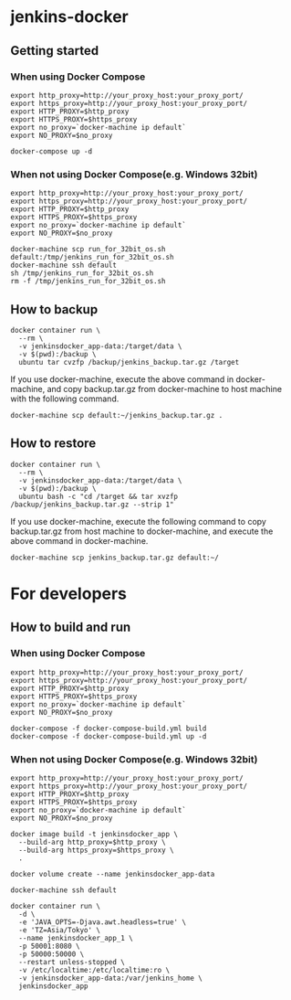 # jenkins-docker

## Getting started

### When using Docker Compose
```shell
export http_proxy=http://your_proxy_host:your_proxy_port/
export https_proxy=http://your_proxy_host:your_proxy_port/
export HTTP_PROXY=$http_proxy
export HTTPS_PROXY=$https_proxy
export no_proxy=`docker-machine ip default`
export NO_PROXY=$no_proxy

docker-compose up -d
```
### When not using Docker Compose(e.g. Windows 32bit)
```shell
export http_proxy=http://your_proxy_host:your_proxy_port/
export https_proxy=http://your_proxy_host:your_proxy_port/
export HTTP_PROXY=$http_proxy
export HTTPS_PROXY=$https_proxy
export no_proxy=`docker-machine ip default`
export NO_PROXY=$no_proxy

docker-machine scp run_for_32bit_os.sh default:/tmp/jenkins_run_for_32bit_os.sh
docker-machine ssh default
sh /tmp/jenkins_run_for_32bit_os.sh
rm -f /tmp/jenkins_run_for_32bit_os.sh
```

## How to backup
```shell
docker container run \
  --rm \
  -v jenkinsdocker_app-data:/target/data \
  -v $(pwd):/backup \
  ubuntu tar cvzfp /backup/jenkins_backup.tar.gz /target
```

If you use docker-machine, execute the above command in docker-machine, and copy backup.tar.gz from docker-machine to host machine with the following command.

```shell
docker-machine scp default:~/jenkins_backup.tar.gz .
```

## How to restore
```shell
docker container run \
  --rm \
  -v jenkinsdocker_app-data:/target/data \
  -v $(pwd):/backup \
  ubuntu bash -c "cd /target && tar xvzfp /backup/jenkins_backup.tar.gz --strip 1"
```

If you use docker-machine, execute the following command to copy backup.tar.gz from host machine to docker-machine, and execute the above command in docker-machine.

```shell
docker-machine scp jenkins_backup.tar.gz default:~/
```

# For developers

## How to build and run

### When using Docker Compose
```shell
export http_proxy=http://your_proxy_host:your_proxy_port/
export https_proxy=http://your_proxy_host:your_proxy_port/
export HTTP_PROXY=$http_proxy
export HTTPS_PROXY=$https_proxy
export no_proxy=`docker-machine ip default`
export NO_PROXY=$no_proxy

docker-compose -f docker-compose-build.yml build
docker-compose -f docker-compose-build.yml up -d
```
### When not using Docker Compose(e.g. Windows 32bit)
```shell
export http_proxy=http://your_proxy_host:your_proxy_port/
export https_proxy=http://your_proxy_host:your_proxy_port/
export HTTP_PROXY=$http_proxy
export HTTPS_PROXY=$https_proxy
export no_proxy=`docker-machine ip default`
export NO_PROXY=$no_proxy

docker image build -t jenkinsdocker_app \
  --build-arg http_proxy=$http_proxy \
  --build-arg https_proxy=$https_proxy \
  .

docker volume create --name jenkinsdocker_app-data

docker-machine ssh default

docker container run \
  -d \
  -e 'JAVA_OPTS=-Djava.awt.headless=true' \
  -e 'TZ=Asia/Tokyo' \
  --name jenkinsdocker_app_1 \
  -p 50001:8080 \
  -p 50000:50000 \
  --restart unless-stopped \
  -v /etc/localtime:/etc/localtime:ro \
  -v jenkinsdocker_app-data:/var/jenkins_home \
  jenkinsdocker_app
```
